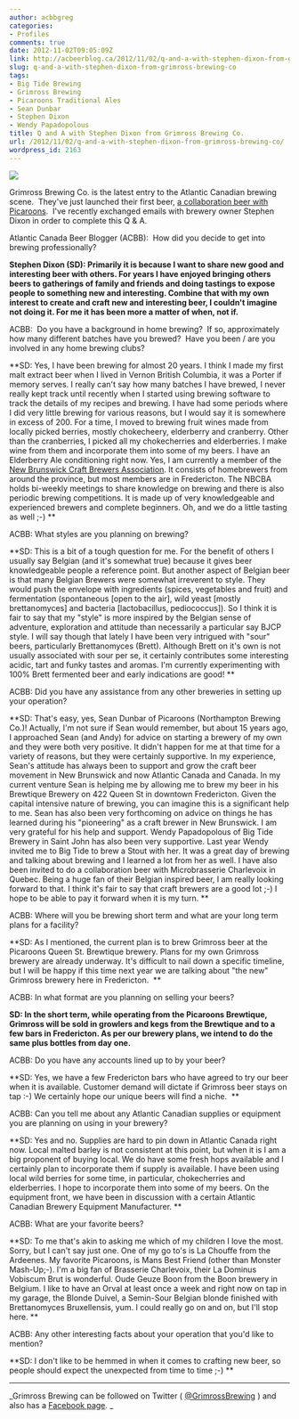 ```yaml
---
author: acbbgreg
categories:
- Profiles
comments: true
date: 2012-11-02T09:05:09Z
link: http://acbeerblog.ca/2012/11/02/q-and-a-with-stephen-dixon-from-grimross-brewing-co/
slug: q-and-a-with-stephen-dixon-from-grimross-brewing-co
tags:
- Big Tide Brewing
- Grimross Brewing
- Picaroons Traditional Ales
- Sean Dunbar
- Stephen Dixon
- Wendy Papadopolous
title: Q and A with Stephen Dixon from Grimross Brewing Co.
url: /2012/11/02/q-and-a-with-stephen-dixon-from-grimross-brewing-co/
wordpress_id: 2163
---
```


[![](http://acbeerblog.ca/wp-content/uploads/2012/11/grimross.gif)](http://acbeerblog.ca/wp-content/uploads/2012/11/grimross.gif)

Grimross Brewing Co. is the latest entry to the Atlantic Canadian brewing scene.  They've just launched their first beer, [a collaboration beer with Picaroons](http://atlanticcanadabeerblog.wordpress.com/2012/10/31/picaroons-and-grimross-brewing-collaborate-on-monster-mash-up-collaboration-ale/).  I've recently exchanged emails with brewery owner Stephen Dixon in order to complete this Q & A.

Atlantic Canada Beer Blogger (ACBB):  How did you decide to get into brewing professionally?

**Stephen Dixon (SD): Primarily it is because I want to share new good and interesting beer with others. For years I have enjoyed bringing others beers to gatherings of family and friends and doing tastings to expose people to something new and interesting. Combine that with my own interest to create and craft new and interesting beer, I couldn't imagine not doing it. For me it has been more a matter of when, not if.**


ACBB:  Do you have a background in home brewing?  If so, approximately how many different batches have you brewed?  Have you been / are you involved in any home brewing clubs?




**SD: Yes, I have been brewing for almost 20 years. I think I made my first malt extract beer when I lived in Vernon British Columbia, it was a Porter if memory serves. I really can't say how many batches I have brewed, I never really kept track until recently when I started using brewing software to track the details of my recipes and brewing. I have had some periods where I did very little brewing for various reasons, but I would say it is somewhere in excess of 200. For a time, I moved to brewing fruit wines made from locally picked berries, mostly chokecheery, elderberry and cranberry. Other than the cranberries, I picked all my chokecherries and elderberries. I make wine from them and incorporate them into some of my beers. I have an Elderberry Ale conditioning right now. Yes, I am currently a member of the [New Brunswick Craft Brewers Association](http://www.craftbrewing.ca/index.php/nbcba). It consists of homebrewers from around the province, but most members are in Fredericton. The NBCBA holds bi-weekly meetings to share knowledge on brewing and there is also periodic brewing competitions. It is made up of very knowledgeable and experienced brewers and complete beginners. Oh, and we do a little tasting as well ;-) **







ACBB: What styles are you planning on brewing?




**SD: This is a bit of a tough question for me. For the benefit of others I usually say Belgian (and it's somewhat true) because it gives beer knowledgeable people a reference point. But another aspect of Belgian beer is that many Belgian Brewers were somewhat irreverent to style. They would push the envelope with ingredients (spices, vegetables and fruit) and fermentation (spontaneous [open to the air], wild yeast [mostly brettanomyces] and bacteria [lactobacillus, pediococcus]). So I think it is fair to say that my "style" is more inspired by the Belgian sense of adventure, exploration and attitude than necessarily a particular say BJCP style. I will say though that lately I have been very intrigued with "sour" beers, particularly Brettanomyces (Brett). Although Brett on it's own is not usually associated with sour per se, it certainly contributes some interesting acidic, tart and funky tastes and aromas. I'm currently experimenting with 100% Brett fermented beer and early indications are good! **







ACBB: Did you have any assistance from any other breweries in setting up your operation?




**SD: That's easy, yes, Sean Dunbar of Picaroons (Northampton Brewing Co.)! Actually, I'm not sure if Sean would remember, but about 15 years ago, I approached Sean (and Andy) for advice on starting a brewery of my own and they were both very positive. It didn't happen for me at that time for a variety of reasons, but they were certainly supportive. In my experience, Sean's attitude has always been to support and grow the craft beer movement in New Brunswick and now Atlantic Canada and Canada. In my current venture Sean is helping me by allowing me to brew my beer in his Brewtique Brewery on 422 Queen St in downtown Fredericton. Given the capital intensive nature of brewing, you can imagine this is a significant help to me. Sean has also been very forthcoming on advice on things he has learned during his "pioneering" as a craft brewer in New Brunswick. I am very grateful for his help and support. Wendy Papadopolous of Big Tide Brewery in Saint John has also been very supportive. Last year Wendy invited me to Big Tide to brew a Stout with her. It was a great day of brewing and talking about brewing and I learned a lot from her as well. I have also been invited to do a collaboration beer with Microbrasserie Charlevoix in Quebec. Being a huge fan of their Belgian inspired beer, I am really looking forward to that. I think it's fair to say that craft brewers are a good lot ;-) I hope to be able to pay it forward when it is my turn. **







ACBB: Where will you be brewing short term and what are your long term plans for a facility?




**SD: As I mentioned, the current plan is to brew Grimross beer at the Picaroons Queen St. Brewtique brewery. Plans for my own Grimross brewery are already underway. It's difficult to nail down a specific timeline, but I will be happy if this time next year we are talking about "the new" Grimross brewery here in Fredericton.  **







ACBB: In what format are you planning on selling your beers?




**SD: In the short term, while operating from the Picaroons Brewtique, Grimross will be sold in growlers and kegs from the Brewtique and to a few bars in Fredericton. As per our brewery plans, we intend to do the same plus bottles from day one.**







ACBB: Do you have any accounts lined up to by your beer?




**SD: Yes, we have a few Fredericton bars who have agreed to try our beer when it is available. Customer demand will dictate if Grimross beer stays on tap :-) We certainly hope our unique beers will find a niche.  **







ACBB: Can you tell me about any Atlantic Canadian supplies or equipment you are planning on using in your brewery?




**SD: Yes and no. Supplies are hard to pin down in Atlantic Canada right now. Local malted barley is not consistent at this point, but when it is I am a big proponent of buying local. We do have some fresh hops available and I certainly plan to incorporate them if supply is available. I have been using local wild berries for some time, in particular, chokecherries and elderberries. I hope to incorporate them into some of my beers. On the equipment front, we have been in discussion with a certain Atlantic Canadian Brewery Equipment Manufacturer. **







ACBB: What are your favorite beers?




**SD: To me that's akin to asking me which of my children I love the most. Sorry, but I can't say just one. One of my go to's is La Chouffe from the Ardeenes. My favorite Picaroons, is Mans Best Friend (other than Monster Mash-Up;-). I'm a big fan of Brasserie Charlevoix, their La Dominus Vobiscum Brut is wonderful. Oude Geuze Boon from the Boon brewery in Belgium. I like to have an Orval at least once a week and right now on tap in my garage, the Blonde Duivel, a Semin-Sour Belgian blonde finished with Brettanomyces Bruxellensis, yum. I could really go on and on, but I'll stop here. **







ACBB: Any other interesting facts about your operation that you'd like to mention?




**SD: I don't like to be hemmed in when it comes to crafting new beer, so people should expect the unexpected from time to time ;-) **







______________________________________________________________________________________________







_Grimross Brewing can be followed on Twitter ( [@GrimrossBrewing](https://twitter.com/GrimrossBrewing) ) and also has a [Facebook page](http://www.facebook.com/pages/Grimross-Brewing-Co/110264115801307). _
